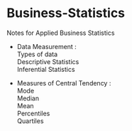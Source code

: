 # Business-Statistics

Notes for Applied Business Statistics

* Data Measurement : <br>Types of data<br>
                     Descriptive Statistics<br>
                     Inferential Statistics
                     
* Measures of Central Tendency         : <br>Mode</br>
                                        Median</br>
                                        Mean</br>
                                        Percentiles</br>
                                        Quartiles</br>
                                        

                      
